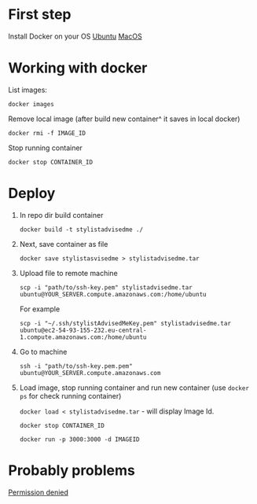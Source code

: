 # First step
Install Docker on your OS [Ubuntu](https://docs.docker.com/engine/installation/linux/docker-ce/ubuntu/) [MacOS](https://docs.docker.com/docker-for-mac/install/)

# Working with docker
List images:

```docker images```

Remove local image (after build new container^ it saves in local docker)

```docker rmi -f IMAGE_ID```

Stop running container

```docker stop CONTAINER_ID```

# Deploy
1. In repo dir build container

    ```docker build -t stylistadvisedme ./```

2. Next, save container as file

    ```docker save stylistasvisedme > stylistadvisedme.tar```

3. Upload file to remote machine
    
    ```scp -i "path/to/ssh-key.pem" stylistadvisedme.tar ubuntu@YOUR_SERVER.compute.amazonaws.com:/home/ubuntu```

   For example
    
    ```scp -i "~/.ssh/stylistAdvisedMeKey.pem" stylistadvisedme.tar ubuntu@ec2-54-93-155-232.eu-central-1.compute.amazonaws.com:/home/ubuntu```

4. Go to machine 
    
    ```ssh -i "path/to/ssh-key.pem.pem" ubuntu@YOUR_SERVER.compute.amazonaws.com```

5. Load image, stop running container and run new container (use ```docker ps``` for check running container)
    
    ```docker load < stylistadvisedme.tar``` - will display Image Id.

    ```docker stop CONTAINER_ID```

    ```docker run -p 3000:3000 -d IMAGEID```

# Probably problems
[Permission denied](https://techoverflow.net/2017/03/01/solving-docker-permission-denied-while-trying-to-connect-to-the-docker-daemon-socket/)

